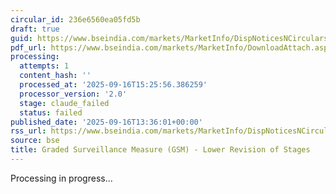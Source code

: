 ```yaml
---
circular_id: 236e6560ea05fd5b
draft: true
guid: https://www.bseindia.com/markets/MarketInfo/DispNoticesNCirculars.aspx?Noticeid={089D0D3B-CCAB-4DCA-A294-44E4FA61B32C}&noticeno=20250916-72&dt=09/16/2025&icount=72&totcount=78&flag=0
pdf_url: https://www.bseindia.com/markets/MarketInfo/DownloadAttach.aspx?id=20250916-72&attachedId=d760ee9d-2738-4d4b-bd25-f4d34c2aeefb
processing:
  attempts: 1
  content_hash: ''
  processed_at: '2025-09-16T15:25:56.386259'
  processor_version: '2.0'
  stage: claude_failed
  status: failed
published_date: '2025-09-16T13:36:01+00:00'
rss_url: https://www.bseindia.com/markets/MarketInfo/DispNoticesNCirculars.aspx?Noticeid={089D0D3B-CCAB-4DCA-A294-44E4FA61B32C}&noticeno=20250916-72&dt=09/16/2025&icount=72&totcount=78&flag=0
source: bse
title: Graded Surveillance Measure (GSM) - Lower Revision of Stages
---
```


Processing in progress...